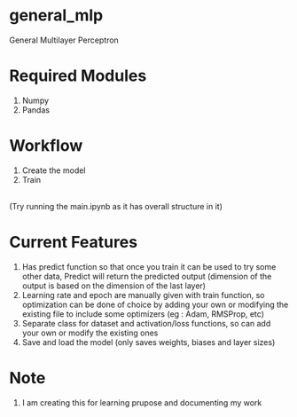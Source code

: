 # general_mlp
General Multilayer Perceptron

# Required Modules
1. Numpy
2. Pandas

# Workflow
1. Create the model
2. Train
<br>
(Try running the main.ipynb as it has overall structure in it)

# Current Features
1. Has predict function so that once you train it can be used to try some other data, Predict will return the predicted output (dimension of the output is based on the dimension of the last layer)
2. Learning rate and epoch are manually given with train function, so optimization can be done of choice by adding your own or modifying the existing file to include some optimizers (eg : Adam, RMSProp, etc)
3. Separate class for dataset and activation/loss functions, so can add your own or modify the existing ones
4. Save and load the model (only saves weights, biases and layer sizes)

# Note
1. I am creating this for learning prupose and documenting my work
